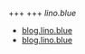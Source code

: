 +++
+++
*lino.blue*
- [blog.lino.blue](https://linktr.lino.blue/)
- [blog.lino.blue](https://blog.lino.blue/)